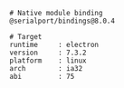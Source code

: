     # Native module binding
    @serialport/bindings@8.0.4
    
    # Target
    runtime     : electron 
    version     : 7.3.2
    platform    : linux
    arch        : ia32
    abi         : 75
